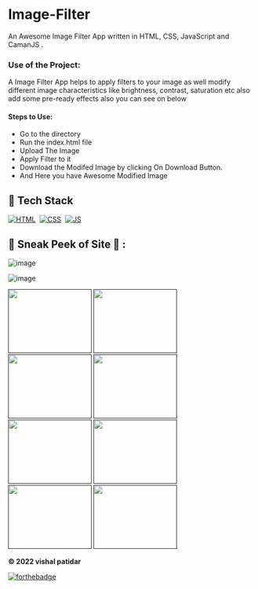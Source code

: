 # Image-Filter


<p>An Awesome Image Filter App written in HTML, CSS, JavaScript and CamanJS .</p>

### Use of the Project:

<p>A Image Filter App helps to apply filters to your image as well modify different image characteristics like brightness, contrast, saturation etc also add some pre-ready effects also you can see on below  </p>

#### Steps to Use:


- Go to the directory
- Run the index.html file
- Upload The Image
- Apply Filter to it
- Download the Modifed Image by clicking On Download Button.
- And Here you have Awesome Modified Image

## 📌 Tech Stack 
[![HTML](https://img.shields.io/badge/html5%20-%23E34F26.svg?&style=for-the-badge&logo=html5&logoColor=white)](https://github.com/vishal46556/LGMVIP-WebDev/search?l=html)&nbsp; [![CSS](https://img.shields.io/badge/css3%20-%231572B6.svg?&style=for-the-badge&logo=css3&logoColor=white)](https://github.com/vishal46556/LGMVIP-WebDev/search?l=css)&nbsp;
[![JS](https://img.shields.io/badge/javascript%20-%23323330.svg?&style=for-the-badge&logo=javascript&logoColor=%23F7DF1E)](https://github.com/jigar-sable/LGMVIP-WebDev/search?l=javascript)
  

## 📌 Sneak Peek of Site 🙈 :

 ![image](https://user-images.githubusercontent.com/79128256/153699813-24ee062e-2736-4e4d-99d3-b4d1da446baf.png)

![image](https://user-images.githubusercontent.com/79128256/153699824-1712b758-a097-40ad-b451-17923266cb7d.png)


<a href="" target="_blank"><img src="https://user-images.githubusercontent.com/79128256/153699921-302708e0-bbff-44fa-89d7-e196ec199ab1.jpg" width="170px" height="130px"></a>
<a href="" target="_blank"><img src="https://user-images.githubusercontent.com/79128256/153699945-74b92031-c2b3-45c9-9e79-6c2751dd0165.jpg" width="170px" height="130px"></a>
<a href="" target="_blank"><img src="https://user-images.githubusercontent.com/79128256/153699929-1996b30e-b4ea-460a-8421-5eafdcde427a.jpg" width="170px" height="130px"></a>
<a href="" target="_blank"><img src="https://user-images.githubusercontent.com/79128256/153699948-b3bd34b4-b9f9-4c8a-8d2d-ceaa623f0a2b.jpg" width="170px" height="130px"></a>
<a href="" target="_blank"><img src="https://user-images.githubusercontent.com/79128256/153699934-ef61fe54-28b7-45ca-9093-41c65b679212.jpg" width="170px" height="130px"></a>
<a href="" target="_blank"><img src="https://user-images.githubusercontent.com/79128256/153699935-8fbdb4ea-4c2d-4c43-ae74-34d34d5ff1f6.jpg" width="170px" height="130px"></a>
<a href="" target="_blank"><img src="https://user-images.githubusercontent.com/79128256/153699939-911bf95d-bcd3-43c0-b27b-683c9d105acb.jpg" width="170px" height="130px"></a>
<a href="" target="_blank"><img src="https://user-images.githubusercontent.com/79128256/153699942-e51bf4d4-df41-4a52-a106-c68736f23aed.jpg" width="170px" height="130px"></a>





**© 2022 vishal patidar** 

[![forthebadge](https://forthebadge.com/images/badges/built-with-love.svg)](https://forthebadge.com)


